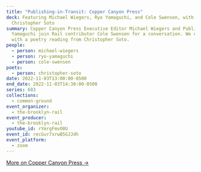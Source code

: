 ```yaml
---
title: "Publishing-in-Transit: Copper Canyon Press"
deck: Featuring Michael Wiegers, Ryo Yamaguchi, and Cole Swensen, with
  Christopher Soto
summary: Copper Canyon Press Executive Editor Michael Wiegers and Publicist Ryo
  Yamaguchi join Rail contributor Cole Swensen for a conversation. We conclude
  with a poetry reading from Christopher Soto.
people:
  - person: michael-wiegers
  - person: ryo-yamaguchi
  - person: cole-swensen
poets:
  - person: christopher-soto
date: 2022-11-03T13:00:00-0500
end_date: 2022-11-03T14:30:00-0500
series: 683
collections:
  - common-ground
event_organizer:
  - the-brooklyn-rail
event_producer:
  - the-brooklyn-rail
youtube_id: rYmrgFmvO0U
event_id: recGur7xrwB5GJJdh
event_platform:
  - zoom
---
```

[M﻿ore on Copper Canyon Press →](https://www.coppercanyonpress.org/)